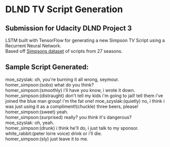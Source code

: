 # DLND TV Script Generation

## Submission for Udacity DLND Project 3

LSTM built with TensorFlow for generating a new Simpson TV Script using a Recurrent Neural Network.  
Based off [Simpsons dataset](https://www.kaggle.com/wcukierski/the-simpsons-by-the-data) of scripts from 27 seasons.

## Sample Script Generated:
moe_szyslak: oh, you're burning it all wrong, seymour.  
homer_simpson:(sobs) what do you think?  
homer_simpson:(smoothly) i'll have you know, i wrote it down.  
homer_simpson:(distraught) don't tell my kids i'm going to jail! tell them i've joined the blue man group! i'm the fat one!
moe_szyslak:(quietly) no, i think i was just using it as a compliment!(chuckle) three beers, please!  
homer_simpson:(sweet) yeah.  
homer_simpson:(surprised) really? you think it's dangerous?  
moe_szyslak: oh, yeah.  
homer_simpson:(drunk) i think he'll do, i just talk to my sponsor.  
white_rabbit:(peter lorre voice) drink or i'll die.  
homer_simpson:(sly) just leave it to me.  
